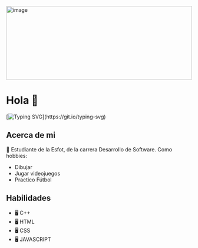 
<img width="100%" height="200px" alt="image" src="https://capsule-render.vercel.app/api?type=waving&height=200&text=Jhon%20Torres&fontAlign=50&fontAlignY=40&color=gradient&desc=ReadMe!">

# Hola 👋

[![Typing SVG](https://readme-typing-svg.demolab.com?font=Josefin+Slab&size=28&pause=1000&color=FFFFFF&background=0D1117&center=true&vCenter=true&width=1000%&lines=Hola+mi+nombre+es+Jhon+Torres.;Actualmente%2Cestoy+estudiando+en+la+universidad+EPN+de+Quito%2C+Ecuador.)](https://git.io/typing-svg)

## Acerca de mi
 📓 Estudiante de la Esfot, de la carrera Desarrollo de Software.
 Como hobbies:
  - Dibujar 
  - Jugar videojuegos 
  - Practico Fútbol
  
## Habilidades

- 🖥 C++
- 🖥 HTML
- 🖥 CSS
- 🖥 JAVASCRIPT
